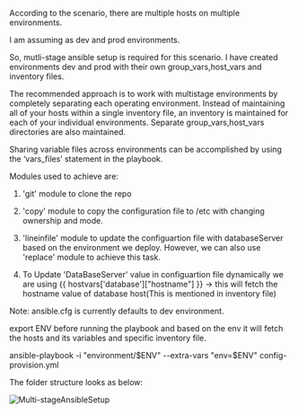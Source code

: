 According to the scenario, there are multiple hosts on multiple environments.

I am assuming as dev and prod environments.

So, mutli-stage ansible setup is required for this scenario. I have created environments dev and prod with their own group_vars,host_vars and inventory files.

The recommended approach is to work with multistage environments by completely separating each operating environment. Instead of maintaining all of your hosts within a single inventory file, an inventory is maintained for each of your individual environments. Separate group_vars,host_vars directories are also maintained.


Sharing variable files across environments can be accomplished by using the ‘vars_files’ statement in the playbook.

Modules used to achieve are:

1. 'git' module to clone the repo

2. 'copy' module to copy the configuration file to /etc with changing ownership and mode.

3. 'lineinfile' module to update the configuartion file with databaseServer based on the environment we deploy. However, we can also    use 'replace' module to achieve this task.

4. To Update 'DataBaseServer' value in configuartion file dynamically we are using 
     {{ hostvars['database']["hostname"] }} -> this will fetch the hostname value of database host(This is mentioned in inventory file)

Note: ansible.cfg is currently defaults to dev environment.


export ENV before running the playbook and based on the env it will fetch the hosts and its variables and specific inventory file.

ansible-playbook -i "environment/$ENV" --extra-vars "env=$ENV" config-provision.yml


The folder structure looks as below:

![Multi-stageAnsibleSetup](https://user-images.githubusercontent.com/49281318/91426870-b3e4ec80-e87a-11ea-860d-7523b9536031.PNG)
